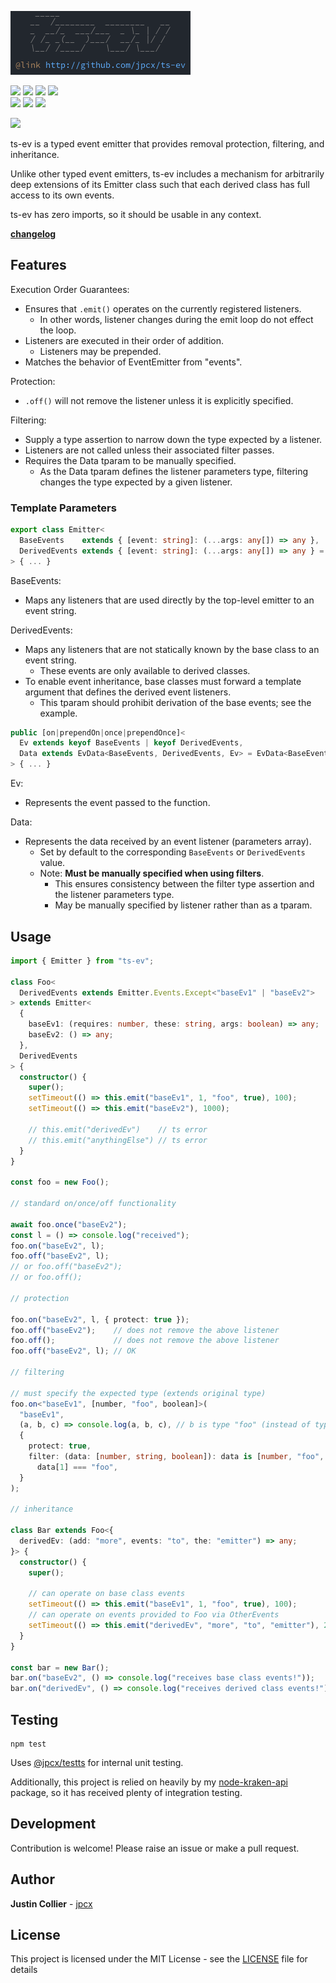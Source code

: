 [![](https://github.com/jpcx/ts-ev/blob/0.2.2/assets/logo.png)](#)

![](https://img.shields.io/github/issues/jpcx/ts-ev)
![](https://img.shields.io/github/forks/jpcx/ts-ev)
![](https://img.shields.io/github/stars/jpcx/ts-ev)
![](https://img.shields.io/npm/dm/ts-ev)  
![](https://img.shields.io/librariesio/dependents/npm/ts-ev)
![](https://img.shields.io/github/license/jpcx/ts-ev)
![](https://img.shields.io/librariesio/github/jpcx/ts-ev?label=dev-dependencies)

[![](https://nodei.co/npm/ts-ev.png?mini=true)](https://www.npmjs.com/package/ts-ev)

ts-ev is a typed event emitter that provides removal protection, filtering, and inheritance.

Unlike other typed event emitters, ts-ev includes a mechanism for arbitrarily deep extensions of its Emitter class such that each derived class has full access to its own events.

ts-ev has zero imports, so it should be usable in any context.

**[changelog](https://github.com/jpcx/ts-ev/blob/0.2.2/CHANGELOG.md)**

## Features

Execution Order Guarantees:
- Ensures that `.emit()` operates on the currently registered listeners.
  - In other words, listener changes during the emit loop do not effect the loop.
- Listeners are executed in their order of addition.
  - Listeners may be prepended.
- Matches the behavior of EventEmitter from "events".

Protection:
  - `.off()` will not remove the listener unless it is explicitly specified.

Filtering:
  - Supply a type assertion to narrow down the type expected by a listener.
  - Listeners are not called unless their associated filter passes.
  - Requires the Data tparam to be manually specified.
    - As the Data tparam defines the listener parameters type,
      filtering changes the type expected by a given listener.

### Template Parameters

```ts
export class Emitter<
  BaseEvents    extends { [event: string]: (...args: any[]) => any },
  DerivedEvents extends { [event: string]: (...args: any[]) => any } = {},
> { ... }
```

BaseEvents:
- Maps any listeners that are used directly by the top-level emitter to an event string.

DerivedEvents:
- Maps any listeners that are not statically known by the base class to an event string.
  - These events are only available to derived classes.
- To enable event inheritance, base classes must forward a template argument that defines the derived event listeners.
  - This tparam should prohibit derivation of the base events; see the example.

```ts
public [on|prependOn|once|prependOnce]<
  Ev extends keyof BaseEvents | keyof DerivedEvents,
  Data extends EvData<BaseEvents, DerivedEvents, Ev> = EvData<BaseEvents, DerivedEvents, Ev>
> { ... }
```

Ev:
- Represents the event passed to the function.

Data:
- Represents the data received by an event listener (parameters array).
  - Set by default to the corresponding `BaseEvents` or `DerivedEvents` value.
  - Note: **Must be manually specified when using filters**.
    - This ensures consistency between the filter type assertion and the listener parameters type.
    - May be manually specified by listener rather than as a tparam.

## Usage

```ts
import { Emitter } from "ts-ev";

class Foo<
  DerivedEvents extends Emitter.Events.Except<"baseEv1" | "baseEv2">
> extends Emitter<
  {
    baseEv1: (requires: number, these: string, args: boolean) => any;
    baseEv2: () => any;
  },
  DerivedEvents
> {
  constructor() {
    super();
    setTimeout(() => this.emit("baseEv1", 1, "foo", true), 100);
    setTimeout(() => this.emit("baseEv2"), 1000);

    // this.emit("derivedEv")    // ts error
    // this.emit("anythingElse") // ts error
  }
}

const foo = new Foo();

// standard on/once/off functionality

await foo.once("baseEv2");
const l = () => console.log("received");
foo.on("baseEv2", l);
foo.off("baseEv2", l);
// or foo.off("baseEv2");
// or foo.off();

// protection

foo.on("baseEv2", l, { protect: true });
foo.off("baseEv2");    // does not remove the above listener
foo.off();             // does not remove the above listener
foo.off("baseEv2", l); // OK

// filtering

// must specify the expected type (extends original type)
foo.on<"baseEv1", [number, "foo", boolean]>(
  "baseEv1",
  (a, b, c) => console.log(a, b, c), // b is type "foo" (instead of type "string")
  {
    protect: true,
    filter: (data: [number, string, boolean]): data is [number, "foo", boolean] =>
      data[1] === "foo",
  }
);

// inheritance

class Bar extends Foo<{
  derivedEv: (add: "more", events: "to", the: "emitter") => any;
}> {
  constructor() {
    super();

    // can operate on base class events
    setTimeout(() => this.emit("baseEv1", 1, "foo", true), 100);
    // can operate on events provided to Foo via OtherEvents
    setTimeout(() => this.emit("derivedEv", "more", "to", "emitter"), 200);
  }
}

const bar = new Bar();
bar.on("baseEv2", () => console.log("receives base class events!"));
bar.on("derivedEv", () => console.log("receives derived class events!"));
```

## Testing

```
npm test
```

Uses [@jpcx/testts](https://github.com/jpcx/testts) for internal unit testing.

Additionally, this project is relied on heavily by my [node-kraken-api](https://github.com/jpcx/node-kraken-api) package, so it has received plenty of integration testing.

## Development

Contribution is welcome! Please raise an issue or make a pull request.

## Author

**Justin Collier** - [jpcx](https://github.com/jpcx)

## License

This project is licensed under the MIT License - see the [LICENSE](https://github.com/jpcx/ts-ev/blob/0.2.2/LICENSE) file for details
